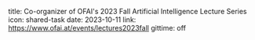 title: Co-organizer of OFAI's 2023 Fall Artificial Intelligence Lecture Series
icon: shared-task
date: 2023-10-11
link: https://www.ofai.at/events/lectures2023fall
gittime: off
